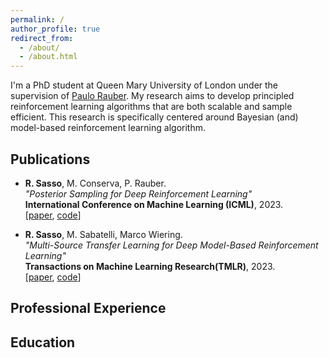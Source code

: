 ```yaml
---
permalink: /
author_profile: true
redirect_from: 
  - /about/
  - /about.html
---
```


I'm a PhD student at Queen Mary University of London under the supervision of [Paulo Rauber](https://www.paulorauber.com/).  My research aims to develop principled reinforcement learning algorithms that are both scalable and sample efficient. This research is specifically centered around Bayesian (and) model-based reinforcement learning algorithm. 

Publications
------
* **R. Sasso**, M. Conserva, P. Rauber. \
*"Posterior Sampling for Deep Reinforcement Learning"*\
**International Conference on Machine Learning (ICML)**, 2023.\
[[paper](https://arxiv.org/pdf/2305.00477.pdf), [code](https://github.com/remosasso/PSDRL)]

* **R. Sasso**, M. Sabatelli, Marco Wiering. \
*"Multi-Source Transfer Learning for Deep Model-Based Reinforcement Learning"*\
**Transactions on Machine Learning Research(TMLR)**, 2023. \
[[paper](https://arxiv.org/pdf/2205.14410.pdf), [code](https://github.com/remosasso/multi-source-TL-for-deep-MBRL)]

Professional Experience
------


Education
------



